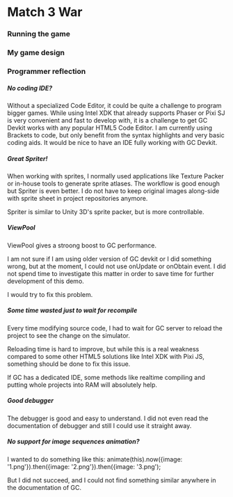 # Match 3 War
### Running the game

### My game design

### Programmer reflection

##### No coding IDE?
Without a specialized Code Editor, it could be quite a challenge to program bigger games. While using Intel XDK that already supports Phaser or Pixi SJ is very convenient and fast to develop with, it is a challenge to get GC Devkit works with any popular HTML5 Code Editor. I am currently using Brackets to code, but only benefit from the syntax highlights and very basic coding aids. It would be nice to have an IDE fully working with GC Devkit.

##### Great Spriter!
When working with sprites, I normally used applications like Texture Packer or in-house tools to generate sprite atlases. The workflow is good enough but Spriter is even better. I do not have to keep original images along-side with sprite sheet in project repositories anymore.

Spriter is similar to Unity 3D's sprite packer, but is more controllable.

##### ViewPool
ViewPool gives a stroong boost to GC performance.

I am not sure if I am using older version of GC devkit or I did something wrong, but at the moment, I could not use onUpdate or onObtain event. I did not spend time to investigate this matter in order to save time for further development of this demo.

I would try to fix this problem.

##### Some time wasted just to wait for recompile
Every time modifying source code, I had to wait for GC server to reload the project to see the change on the simulator.

Reloading time is hard to improve, but while this is a real weakness compared to some other HTML5 solutions like Intel XDK with Pixi JS, something should be done to fix this issue.

If GC has a dedicated IDE, some methods like realtime compiling and putting whole projects into RAM will absolutely help.

##### Good debugger
The debugger is good and easy to understand. I did not even read the documentation of debugger and still I could use it straight away.

##### No support for image sequences animation?
I wanted to do something like this:
animate(this).now({image: '1.png'}).then({image: '2.png'}).then({image: '3.png');

But I did not succeed, and I could not find something similar anywhere in the documentation of GC.

